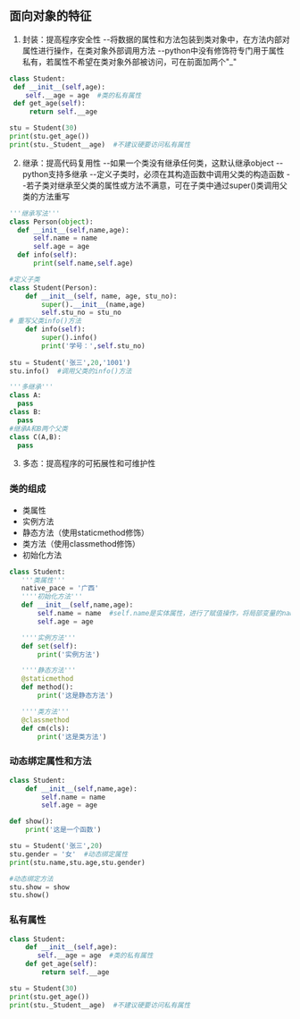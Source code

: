 ## 面向对象的特征
 1.  封装：提高程序安全性
   --将数据的属性和方法包装到类对象中，在方法内部对属性进行操作，在类对象外部调用方法
   --python中没有修饰符专门用于属性私有，若属性不希望在类对象外部被访问，可在前面加两个"_"
   ```py
  class Student:
    def __init__(self,age):
       self.__age = age  #类的私有属性
    def get_age(self):
        return self.__age

  stu = Student(30)
  print(stu.get_age())
  print(stu._Student__age)  #不建议硬要访问私有属性
   ```
 2. 继承：提高代码复用性
  --如果一个类没有继承任何类，这默认继承object
  --python支持多继承
  --定义子类时，必须在其构造函数中调用父类的构造函数
  --若子类对继承至父类的属性或方法不满意，可在子类中通过super()类调用父类的方法重写
  ```py
  '''继承写法'''
  class Person(object):
    def __init__(self,name,age):
        self.name = name
        self.age = age
    def info(self):
        print(self.name,self.age)

  #定义子类
  class Student(Person):
      def __init__(self, name, age, stu_no):
          super().__init__(name,age)
          self.stu_no = stu_no
  # 重写父类info()方法
      def info(self):
          super().info()
          print('学号：',self.stu_no)
          
  stu = Student('张三',20,'1001')
  stu.info()  #调用父类的info()方法

  '''多继承'''
  class A:
    pass
  class B:
    pass
  #继承A和B两个父类
  class C(A,B):
    pass
  ```
  
 3. 多态：提高程序的可拓展性和可维护性

### 类的组成
 - 类属性
 - 实例方法
 - 静态方法（使用staticmethod修饰）
 - 类方法（使用classmethod修饰）
 - 初始化方法
 ```py
class Student:
    '''类属性'''
    native_pace = '广西'
    ''''初始化方法'''
    def __init__(self,name,age):
        self.name = name  #self.name是实体属性，进行了赋值操作，将局部变量的name赋值给了实体属性
        self.age = age

    ''''实例方法'''
    def set(self):
        print('实例方法')

    ''''静态方法'''
    @staticmethod
    def method():
        print('这是静态方法')

    ''''类方法'''
    @classmethod
    def cm(cls):
        print('这是类方法')

 ```

 ### 动态绑定属性和方法
```py
class Student:
    def __init__(self,name,age):
        self.name = name 
        self.age = age

def show():
    print('这是一个函数')

stu = Student('张三',20)
stu.gender = '女'  #动态绑定属性
print(stu.name,stu.age,stu.gender)

#动态绑定方法
stu.show = show
stu.show()
```
### 私有属性
```py
class Student:
    def __init__(self,age):
       self.__age = age  #类的私有属性
    def get_age(self):
        return self.__age

stu = Student(30)
print(stu.get_age())
print(stu._Student__age)  #不建议硬要访问私有属性

```
